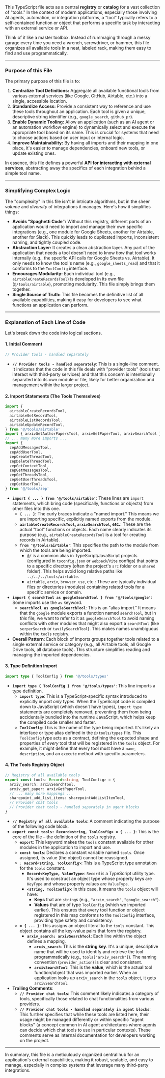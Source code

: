 This TypeScript file acts as a central **registry** or **catalog** for a vast collection of "tools." In the context of modern applications, especially those involving AI agents, automation, or integration platforms, a "tool" typically refers to a self-contained function or object that performs a specific task by interacting with an external service or API.

Think of it like a master toolbox. Instead of rummaging through a messy garage every time you need a wrench, screwdriver, or hammer, this file organizes all available tools in a neat, labeled rack, making them easy to find and use programmatically.

---

### **Purpose of this File**

The primary purpose of this file is to:

1.  **Centralize Tool Definitions:** Aggregate all available functional tools from various external services (like Google, GitHub, Airtable, etc.) into a single, accessible location.
2.  **Standardize Access:** Provide a consistent way to reference and use these tools throughout an application. Each tool is given a unique, descriptive string identifier (e.g., `google_search`, `github_pr`).
3.  **Enable Dynamic Tooling:** Allow an application (such as an AI agent or an automation workflow engine) to dynamically select and execute the appropriate tool based on its name. This is crucial for systems that need to choose actions based on user input or internal logic.
4.  **Improve Maintainability:** By having all imports and their mapping in one place, it's easier to manage dependencies, onboard new tools, or update existing ones.

In essence, this file defines a powerful **API for interacting with external services**, abstracting away the specifics of each integration behind a simple tool name.

---

### **Simplifying Complex Logic**

The "complexity" in this file isn't in intricate algorithms, but in the sheer *volume* and *diversity* of integrations it manages. Here's how it simplifies things:

*   **Avoids "Spaghetti Code":** Without this registry, different parts of an application would need to import and manage their own specific integrations (e.g., one module for Google Sheets, another for Airtable, another for Slack). This quickly leads to duplicated imports, inconsistent naming, and tightly coupled code.
*   **Abstraction Layer:** It creates a clean abstraction layer. Any part of the application that needs a tool doesn't need to know *how* that tool works internally (e.g., the specific API calls for Google Sheets vs. Airtable). It only needs to know the tool's name (e.g., `google_sheets_read`) and that it conforms to the `ToolConfig` interface.
*   **Encourages Modularity:** Each individual tool (e.g., `airtableCreateRecordsTool`) is developed in its own file (`@/tools/airtable`), promoting modularity. This file simply brings them together.
*   **Single Source of Truth:** This file becomes the definitive list of all available capabilities, making it easy for developers to see what functions an application can perform.

---

### **Explanation of Each Line of Code**

Let's break down the code into logical sections.

#### **1. Initial Comment**

```typescript
// Provider tools - handled separately
```

*   **`// Provider tools - handled separately`**: This is a single-line comment. It indicates that the code in this file deals with "provider tools" (tools that interact with third-party services) and that this concern is intentionally separated into its own module or file, likely for better organization and management within the larger project.

#### **2. Import Statements (The Tools Themselves)**

```typescript
import {
  airtableCreateRecordsTool,
  airtableGetRecordTool,
  airtableListRecordsTool,
  airtableUpdateRecordTool,
} from '@/tools/airtable'
import { arxivGetAuthorPapersTool, arxivGetPaperTool, arxivSearchTool } from '@/tools/arxiv'
// ... many more imports ...
import {
  zepAddMessagesTool,
  zepAddUserTool,
  zepCreateThreadTool,
  zepDeleteThreadTool,
  zepGetContextTool,
  zepGetMessagesTool,
  zepGetThreadsTool,
  zepGetUserThreadsTool,
  zepGetUserTool,
} from '@/tools/zep'
```

*   **`import { ... } from '@/tools/airtable'`**: These lines are `import` statements, which bring code (specifically, functions or objects) from other files into this one.
    *   **`{ ... }`**: The curly braces indicate a "named import." This means we are importing specific, explicitly named exports from the module.
    *   **`airtableCreateRecordsTool`, `arxivSearchTool`, etc.**: These are the actual "tool" functions or objects. Each name clearly indicates its purpose (e.g., `airtableCreateRecordsTool` is a tool for creating records in Airtable).
    *   **`from '@/tools/airtable'`**: This specifies the path to the module from which the tools are being imported.
        *   `@/` is a common alias in TypeScript/JavaScript projects (configured in `tsconfig.json` or `webpack`/`Vite` configs) that points to a specific directory (often the project's `src` folder or a `shared` folder). This helps avoid long relative paths like `../../../tools/airtable`.
        *   `airtable`, `arxiv`, `browser_use`, etc.: These are typically individual files or directories (modules) containing related tools for a specific service or domain.
*   **`import { searchTool as googleSearchTool } from '@/tools/google'`**: Some imports use the `as` keyword.
    *   **`searchTool as googleSearchTool`**: This is an "alias import." It means that the `google` module exports a function named `searchTool`, but in *this* file, we want to refer to it as `googleSearchTool` to avoid naming conflicts with other modules that might also export a `searchTool` (like `serperSearch` or `tavilySearchTool`). This makes names unambiguous within the `tools` registry.
*   **Overall Pattern**: Each block of imports groups together tools related to a single external service or category (e.g., all Airtable tools, all Google Drive tools, all database tools). This structure simplifies reading and managing the imported dependencies.

#### **3. Type Definition Import**

```typescript
import type { ToolConfig } from '@/tools/types'
```

*   **`import type { ToolConfig } from '@/tools/types'`**: This line imports a type definition.
    *   **`import type`**: This is a TypeScript-specific syntax introduced to explicitly import *only* types. When the TypeScript code is compiled down to JavaScript (which doesn't have types), `import type` statements are completely removed, preventing them from being accidentally bundled into the runtime JavaScript, which helps keep the compiled code smaller and faster.
    *   **`ToolConfig`**: This is the name of the type being imported. It's likely an interface or type alias defined in the `@/tools/types` file. This `ToolConfig` type acts as a contract, defining the expected shape and properties of *every* tool that will be registered in the `tools` object. For example, it might define that every tool must have a `name`, `description`, and an `execute` method with specific parameters.

#### **4. The Tools Registry Object**

```typescript
// Registry of all available tools
export const tools: Record<string, ToolConfig> = {
  arxiv_search: arxivSearchTool,
  arxiv_get_paper: arxivGetPaperTool,
  // ... many more mappings ...
  sharepoint_add_list_items: sharepointAddListItemTool,
  // Provider chat tools
  // Provider chat tools - handled separately in agent blocks
}
```

*   **`// Registry of all available tools`**: A comment indicating the purpose of the following code block.
*   **`export const tools: Record<string, ToolConfig> = { ... }`**: This is the core of the file – the definition of the `tools` registry.
    *   **`export`**: This keyword makes the `tools` constant available for other modules in the application to import and use.
    *   **`const tools`**: Declares a constant variable named `tools`. Once assigned, its value (the object) cannot be reassigned.
    *   **`: Record<string, ToolConfig>`**: This is a TypeScript type annotation for the `tools` constant.
        *   **`Record<KeyType, ValueType>`**: `Record` is a TypeScript utility type. It's used to construct an object type whose property keys are `KeyType` and whose property values are `ValueType`.
        *   **`<string, ToolConfig>`**: In this case, it means the `tools` object will have:
            *   **Keys** that are `string`s (e.g., `"arxiv_search"`, `"google_search"`).
            *   **Values** that are of type `ToolConfig` (which we imported earlier). This ensures that every tool function or object registered in this map conforms to the `ToolConfig` interface, providing type safety and consistency.
    *   **`= { ... }`**: This assigns an object literal to the `tools` constant. This object contains all the key-value pairs that form the registry.
        *   **`arxiv_search: arxivSearchTool`**: Each line within the object defines a mapping.
            *   **`arxiv_search`**: This is the **string key**. It's a unique, descriptive name that will be used to identify and retrieve the tool programmatically (e.g., `tools["arxiv_search"]`). The naming convention (`provider_action`) is clear and consistent.
            *   **`arxivSearchTool`**: This is the **value**, which is the actual tool function/object that was imported earlier. When an application looks up `arxiv_search` in the `tools` object, it gets `arxivSearchTool`.
*   **Trailing Comments**:
    *   **`// Provider chat tools`**: This comment likely indicates a category of tools, specifically those related to chat functionalities from various providers.
    *   **`// Provider chat tools - handled separately in agent blocks`**: This further specifies that while these tools are listed here, their usage might be managed differently or within specific "agent blocks" (a concept common in AI agent architectures where agents can decide which chat tools to use in particular contexts). These comments serve as internal documentation for developers working on the project.

---

In summary, this file is a meticulously organized central hub for an application's external capabilities, making it robust, scalable, and easy to manage, especially in complex systems that leverage many third-party integrations.